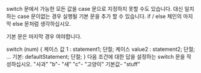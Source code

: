 
switch 문에서 가능한 모든 값을 case 문으로 지정하지 못할 수도 있습니다. 대신 일치하는 case 문이없는 경우 실행될 기본 문을 추가 할 수 있습니다. if / else 체인의 마지막 else 문처럼 생각하십시오.

기본 문은 마지막 경우 여야합니다.

switch (num) {
  케이스 값 1 :
    statement1;
    단절;
  케이스 value2 :
    statement2;
    단절;
...
  기본:
    defaultStatement;
    단절;
}
다음 조건에 대한 답을 설정하는 switch 문을 작성하십시오.
"사과"
"b"- "새"
"c"- "고양이"
기본값- "stuff"